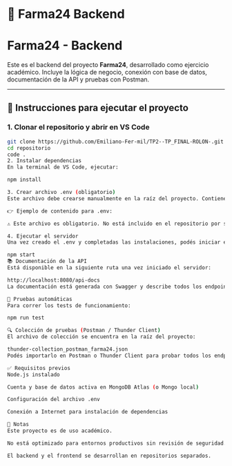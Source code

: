 # 🧪 Farma24 Backend

# Farma24 - Backend

Este es el backend del proyecto **Farma24**, desarrollado como ejercicio académico. Incluye la lógica de negocio, conexión con base de datos, documentación de la API y pruebas con Postman.

---

## 🚀 Instrucciones para ejecutar el proyecto

### 1. Clonar el repositorio y abrir en VS Code

```bash
git clone https://github.com/Emiliano-Fer-mil/TP2--TP_FINAL-ROLON-.git
cd repositorio
code .
2. Instalar dependencias
En la terminal de VS Code, ejecutar:

npm install

3. Crear archivo .env (obligatorio)
Este archivo debe crearse manualmente en la raíz del proyecto. Contiene variables de entorno necesarias para que el sistema funcione.

👉 Ejemplo de contenido para .env:

⚠️ Este archivo es obligatorio. No está incluido en el repositorio por seguridad (está en .gitignore), pero debe ser creado antes de ejecutar el servidor.

4. Ejecutar el servidor
Una vez creado el .env y completadas las instalaciones, podés iniciar el servidor con:

npm start
📚 Documentación de la API
Está disponible en la siguiente ruta una vez iniciado el servidor:

http://localhost:8080/api-docs
La documentación está generada con Swagger y describe todos los endpoints disponibles.

🧪 Pruebas automáticas
Para correr los tests de funcionamiento:

npm run test

🔍 Colección de pruebas (Postman / Thunder Client)
El archivo de colección se encuentra en la raíz del proyecto:

thunder-collection_postman_farma24.json
Podés importarlo en Postman o Thunder Client para probar todos los endpoints del backend.

✅ Requisitos previos
Node.js instalado

Cuenta y base de datos activa en MongoDB Atlas (o Mongo local)

Configuración del archivo .env

Conexión a Internet para instalación de dependencias

📝 Notas
Este proyecto es de uso académico.

No está optimizado para entornos productivos sin revisión de seguridad.

El backend y el frontend se desarrollan en repositorios separados.
